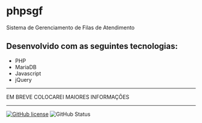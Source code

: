 # phpsgf
Sistema de Gerenciamento de Filas de Atendimento

Desenvolvido com as seguintes tecnologias:
-----------------------------------------
- PHP
- MariaDB
- Javascript
- jQuery

-----------------------------------------

EM BREVE COLOCAREI MAIORES INFORMAÇÕES

-----------------------------------------
[![GitHub license](https://img.shields.io/github/license/igormenin/phpsgf)](https://github.com/igormenin/phpsgf/blob/main/LICENSE)
![GitHub Status](https://img.shields.io/badge/Status-Production-brightgreen)

